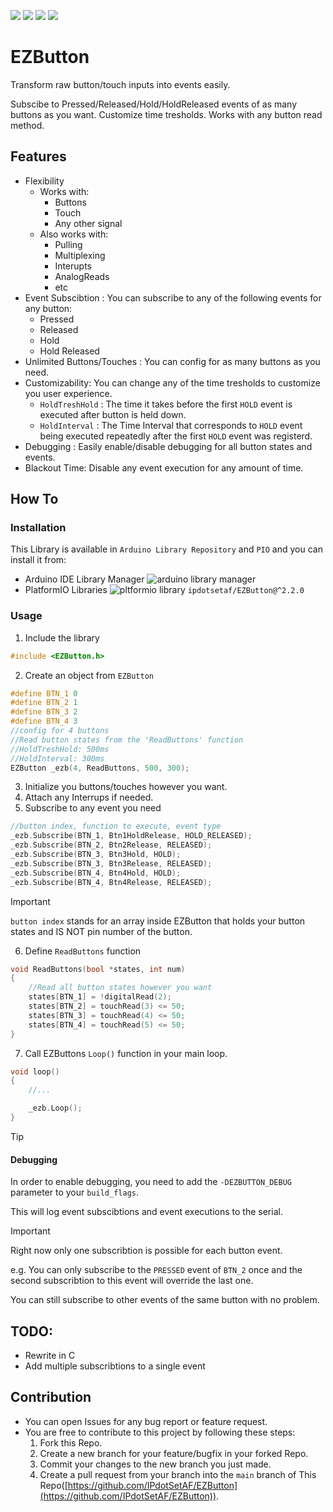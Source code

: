 <p align=left>
   <img src="https://img.shields.io/github/v/release/IPdotSetAF/EZButton"/>
   <img src="https://img.shields.io/github/release-date/IPdotSetAF/EZButton"/>
   <img src="https://img.shields.io/github/last-commit/IPdotSetAF/EZButton"/>
   <img src="https://img.shields.io/github/license/IPdotSetAF/EZButton"/>
   <!--<img src="https://img.shields.io/github/downloads/IPdotSetAF/EZButton/total"/>-->
</p>

# EZButton
Transform raw button/touch inputs into events easily.

Subscibe to Pressed/Released/Hold/HoldReleased events of as many buttons as you want. Customize time tresholds. Works with any button read method.

## Features
- Flexibility
    - Works with:
        - Buttons
        - Touch
        - Any other signal
    - Also works with:
        - Pulling
        - Multiplexing
        - Interupts
        - AnalogReads
        - etc
- Event Subscibtion : You can subscribe to any of the following events for any button:
    - Pressed
    - Released
    - Hold
    - Hold Released
- Unlimited Buttons/Touches : You can config for as many buttons as you need.
- Customizability: You can change any of the time tresholds to customize you user experience.
    - `HoldTreshHold` : The time it takes before the first `HOLD` event is executed after button is held down.
    - `HoldInterval` : The Time Interval that corresponds to `HOLD` event being executed repeatedly after the first `HOLD` event was registerd.
- Debugging : Easily enable/disable debugging for all button states and events.
- Blackout Time: Disable any event execution for any amount of time.

## How To
### Installation
This Library is available in `Arduino Library Repository` and `PIO` and you can install it from: 
- Arduino IDE Library Manager
![arduino library manager]()
- PlatformIO Libraries
![pltformio library]()
`ipdotsetaf/EZButton@^2.2.0`
### Usage

1. Include the library
``` C++
#include <EZButton.h>
```
2. Create an object from `EZButton`
``` C++
#define BTN_1 0
#define BTN_2 1
#define BTN_3 2
#define BTN_4 3
//config for 4 buttons
//Read button states from the 'ReadButtons' function
//HoldTreshHold: 500ms
//HoldInterval: 300ms
EZButton _ezb(4, ReadButtons, 500, 300);
```
3. Initialize you buttons/touches however you want.
4. Attach any Interrups if needed.
5. Subscribe to any event you need
``` C++
//button index, function to execute, event type
_ezb.Subscribe(BTN_1, Btn1HoldRelease, HOLD_RELEASED);
_ezb.Subscribe(BTN_2, Btn2Release, RELEASED);
_ezb.Subscribe(BTN_3, Btn3Hold, HOLD);
_ezb.Subscribe(BTN_3, Btn3Release, RELEASED);
_ezb.Subscribe(BTN_4, Btn4Hold, HOLD);
_ezb.Subscribe(BTN_4, Btn4Release, RELEASED);
``` 
> [!IMPORTANT]
> `button index` stands for an array inside EZButton that holds your button states and IS NOT pin number of the button.

6. Define `ReadButtons` function
``` C++
void ReadButtons(bool *states, int num)
{
    //Read all button states however you want
	states[BTN_1] = !digitalRead(2);
	states[BTN_2] = touchRead(3) <= 50;
	states[BTN_3] = touchRead(4) <= 50;
	states[BTN_4] = touchRead(5) <= 50;
}
```
7. Call EZButtons `Loop()` function in your main loop.
``` C++
void loop()
{
    //...

	_ezb.Loop();
}
```

> [!TIP]
> #### Debugging
> In order to enable debugging, you need to add the `-DEZBUTTON_DEBUG` parameter to your `build_flags`.
> 
> This will log event subscibtions and event executions to the serial.

> [!IMPORTANT]
> Right now only one subscribtion is possible for each button event.
>
> e.g. You can only subscribe to the `PRESSED` event of `BTN_2` once and the second subscribtion to this event will override the last one.
>
> You can still subscribe to other events of the same button with no problem. 

## TODO:
- Rewrite in C 
- Add multiple subscribtions to a single event

## Contribution
- You can open Issues for any bug report or feature request.
- You are free to contribute to this project by following these steps:
   1. Fork this Repo.
   2. Create a new branch for your feature/bugfix in your forked Repo.
   3. Commit your changes to the new branch you just made.
   4. Create a pull request from your branch into the `main` branch of This Repo([https://github.com/IPdotSetAF/EZButton](https://github.com/IPdotSetAF/EZButton)).

